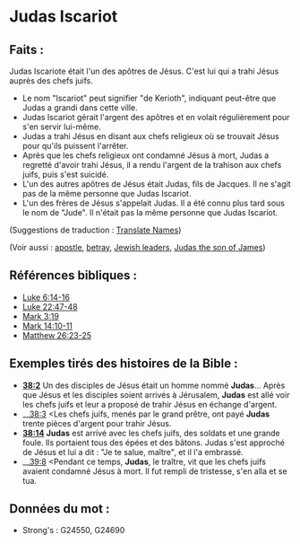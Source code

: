 # Judas Iscariot

## Faits :

Judas Iscariote était l'un des apôtres de Jésus. C'est lui qui a trahi Jésus auprès des chefs juifs.

* Le nom "Iscariot" peut signifier "de Kerioth", indiquant peut-être que Judas a grandi dans cette ville.
* Judas Iscariot gérait l'argent des apôtres et en volait régulièrement pour s'en servir lui-même.
* Judas a trahi Jésus en disant aux chefs religieux où se trouvait Jésus pour qu'ils puissent l'arrêter.
* Après que les chefs religieux ont condamné Jésus à mort, Judas a regretté d'avoir trahi Jésus, il a rendu l'argent de la trahison aux chefs juifs, puis s'est suicidé.
* L'un des autres apôtres de Jésus était Judas, fils de Jacques. Il ne s'agit pas de la même personne que Judas Iscariot.
* L'un des frères de Jésus s'appelait Judas. Il a été connu plus tard sous le nom de "Jude". Il n'était pas la même personne que Judas Iscariot.

(Suggestions de traduction : [Translate Names](rc://en/ta/man/translate/translate-names))

(Voir aussi : [apostle](../kt/apostle.md), [betray](../other/betray.md), [Jewish leaders](../other/jewishleaders.md), [Judas the son of James](../names/judassonofjames.md))

## Références bibliques :

* [Luke 6:14-16](rc://en/tn/help/luk/06/14)
* [Luke 22:47-48](rc://en/tn/help/luk/22/47)
* [Mark 3:19](rc://en/tn/help/mrk/03/19)
* [Mark 14:10-11](rc://en/tn/help/mrk/14/10)
* [Matthew 26:23-25](rc://en/tn/help/mat/26/23)

## Exemples tirés des histoires de la Bible :

* __[38:2](rc://en/tn/help/obs/38/02)__ Un des disciples de Jésus était un homme nommé __Judas__... Après que Jésus et les disciples soient arrivés à Jérusalem, __Judas__ est allé voir les chefs juifs et leur a proposé de trahir Jésus en échange d'argent.
* __[38:3](rc://en/tn/help/obs/38/03) <Les chefs juifs, menés par le grand prêtre, ont payé __Judas__ trente pièces d'argent pour trahir Jésus.
* __[38:14](rc://en/tn/help/obs/38/14)__ __Judas__ est arrivé avec les chefs juifs, des soldats et une grande foule. Ils portaient tous des épées et des bâtons. Judas s'est approché de Jésus et lui a dit : "Je te salue, maître", et il l'a embrassé.
* __[39:8](rc://en/tn/help/obs/39/08) <Pendant ce temps, __Judas__, le traître, vit que les chefs juifs avaient condamné Jésus à mort. Il fut rempli de tristesse, s'en alla et se tua.

## Données du mot :

* Strong's : G24550, G24690
